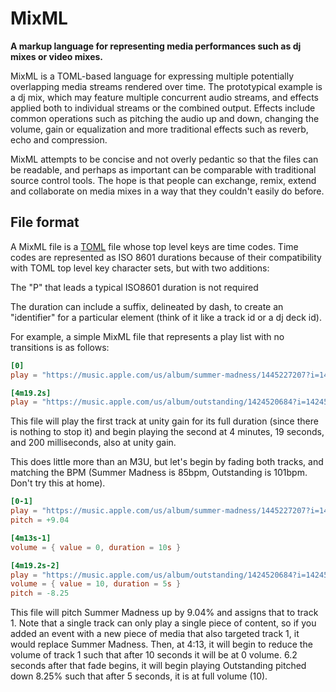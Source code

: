 # MixML

**A markup language for representing media performances such as dj mixes or video mixes.**

MixML is a TOML-based language for expressing multiple potentially overlapping media streams rendered over time. The prototypical example is a dj mix, which may feature multiple concurrent audio streams, and effects applied both to individual streams or the combined output. Effects include common operations such as pitching the audio up and down, changing the volume, gain or equalization and more traditional effects such as reverb, echo and compression.

MixML attempts to be concise and not overly pedantic so that the files can be readable, and perhaps as important can be comparable with traditional source control tools. The hope is that people can exchange, remix, extend and collaborate on media mixes in a way that they couldn't easily do before.

## File format

A MixML file is a [TOML](https://toml.io/en/) file whose top level keys are time codes. Time codes are represented as ISO 8601 durations because of their compatibility with TOML top level key character sets, but with two additions:

The "P" that leads a typical ISO8601 duration is not required

The duration can include a suffix, delineated by dash, to create an "identifier" for a particular element (think of it like a track id or a dj deck id).

For example, a simple MixML file that represents a play list with no transitions is as follows:

```toml
[0]
play = "https://music.apple.com/us/album/summer-madness/1445227207?i=1445227844"

[4m19.2s]
play = "https://music.apple.com/us/album/outstanding/1424520684?i=1424520692"
```

This file will play the first track at unity gain for its full duration (since there is nothing to stop it) and begin playing the second at 4 minutes, 19 seconds, and 200 milliseconds, also at unity gain.

This does little more than an M3U, but let's begin by fading both tracks, and matching the BPM (Summer Madness is 85bpm, Outstanding is 101bpm. Don't try this at home).

```toml
[0-1]
play = "https://music.apple.com/us/album/summer-madness/1445227207?i=1445227844"
pitch = +9.04

[4m13s-1]
volume = { value = 0, duration = 10s }

[4m19.2s-2]
play = "https://music.apple.com/us/album/outstanding/1424520684?i=1424520692"
volume = { value = 10, duration = 5s }
pitch = -8.25
```

This file will pitch Summer Madness up by 9.04% and assigns that to track 1. Note that a single track can only play a single piece of content, so if you added an event with a new piece of media that also targeted track 1, it would replace Summer Madness. Then, at 4:13, it will begin to reduce the volume of track 1 such that after 10 seconds it will be at 0 volume. 6.2 seconds after that fade begins, it will begin playing Outstanding pitched down 8.25% such that after 5 seconds, it is at full volume (10).
